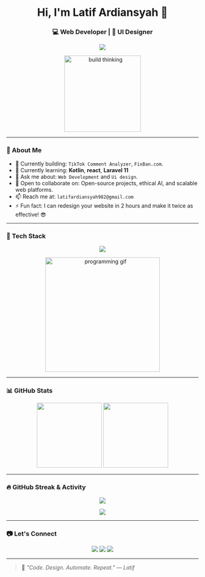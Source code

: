 <h1 align="center">Hi, I'm Latif Ardiansyah 👋</h1>
<h3 align="center">💻 Web Developer | 🎨 UI Designer</h3>

<p align="center">
  <img src="https://readme-typing-svg.herokuapp.com/?lines=Welcome+to+my+GitHub!;I+love+to+build+cool+things+💻;Let's+collaborate+and+learn+together!&center=true&width=500" />
</p>

<p align="center">
  <img src="https://media.giphy.com/media/lP8xu5t2DLGG045H8F/giphy.gif" width="200" alt="build thinking" />
</p>

---

### 🧠 About Me

- 🔭 Currently building: `TikTok Comment Analyzer`, `FixBan.com`.
- 🌱 Currently learning: **Kotlin**, **react**, **Laravel 11**
- 💬 Ask me about: `Web Development` and `Ui design`.
- 👯 Open to collaborate on: Open-source projects, ethical AI, and scalable web platforms.
- 📫 Reach me at: `latifardiansyah982@gmail.com`
- ⚡ Fun fact: I can redesign your website in 2 hours and make it twice as effective! 😎

---

### 🔧 Tech Stack

<p align="center">
  <img src="https://skillicons.dev/icons?i=html,css,js,php,laravel,codeigniter,react,python,mysql,streamlit,figma,bootstrap,git" />
</p>

<p align="center">
  <img src="https://media.giphy.com/media/qgQUggAC3Pfv687qPC/giphy.gif" width="300" alt="programming gif" />
</p>

---

### 📊 GitHub Stats

<p align="center">
  <img src="https://github-readme-stats.vercel.app/api?username=tippoart&show_icons=true&theme=tokyonight&count_private=true" height="170" />
  <img src="https://github-readme-stats.vercel.app/api/top-langs/?username=tippoart&layout=compact&theme=tokyonight" height="170" />
</p>

---

### 🔥 GitHub Streak & Activity

<p align="center">
  <img src="https://github-readme-streak-stats.herokuapp.com/?user=tippoart&theme=tokyonight&hide_border=true" />
</p>

<p align="center">
  <img src="https://github-readme-activity-graph.cyclic.app/graph?username=tippoart&theme=tokyonight&hide_border=true" />
</p>

---

### 📷 Let's Connect

<p align="center">
  <a href="https://www.tiktok.com/@tipposyah" target="_blank"><img src="https://img.shields.io/badge/TikTok-%23000000.svg?style=for-the-badge&logo=tiktok&logoColor=white"/></a>
  <a href="mailto:latifardiansyah982@gmail.com"><img src="https://img.shields.io/badge/Gmail-D14836?style=for-the-badge&logo=gmail&logoColor=white"/></a>
  <a href="https://www.linkedin.com/in/latif-ardiansyah-608ab1273/" target="_blank"><img src="https://img.shields.io/badge/LinkedIn-%230077B5.svg?style=for-the-badge&logo=linkedin&logoColor=white"/></a>
</p>

---

> 🧠 *"Code. Design. Automate. Repeat."* — _Latif_
